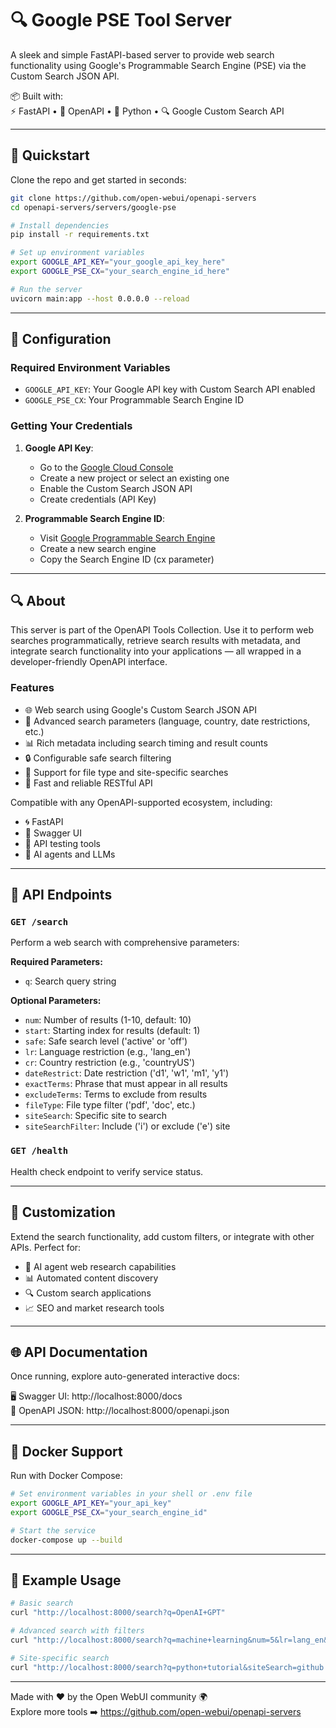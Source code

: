 # 🔍 Google PSE Tool Server

A sleek and simple FastAPI-based server to provide web search functionality using Google's Programmable Search Engine (PSE) via the Custom Search JSON API.

📦 Built with:  
⚡️ FastAPI • 📜 OpenAPI • 🧰 Python • 🔍 Google Custom Search API

---

## 🚀 Quickstart

Clone the repo and get started in seconds:

```bash
git clone https://github.com/open-webui/openapi-servers
cd openapi-servers/servers/google-pse

# Install dependencies
pip install -r requirements.txt

# Set up environment variables
export GOOGLE_API_KEY="your_google_api_key_here"
export GOOGLE_PSE_CX="your_search_engine_id_here"

# Run the server
uvicorn main:app --host 0.0.0.0 --reload
```

---

## 🔧 Configuration

### Required Environment Variables

- `GOOGLE_API_KEY`: Your Google API key with Custom Search API enabled
- `GOOGLE_PSE_CX`: Your Programmable Search Engine ID

### Getting Your Credentials

1. **Google API Key**:
   - Go to the [Google Cloud Console](https://console.cloud.google.com/)
   - Create a new project or select an existing one
   - Enable the Custom Search JSON API
   - Create credentials (API Key)

2. **Programmable Search Engine ID**:
   - Visit [Google Programmable Search Engine](https://programmablesearchengine.google.com/)
   - Create a new search engine
   - Copy the Search Engine ID (cx parameter)

---

## 🔍 About

This server is part of the OpenAPI Tools Collection. Use it to perform web searches programmatically, retrieve search results with metadata, and integrate search functionality into your applications — all wrapped in a developer-friendly OpenAPI interface.

### Features

- 🌐 Web search using Google's Custom Search JSON API
- 🎯 Advanced search parameters (language, country, date restrictions, etc.)
- 📊 Rich metadata including search timing and result counts
- 🔒 Configurable safe search filtering
- 📄 Support for file type and site-specific searches
- 🚀 Fast and reliable RESTful API

Compatible with any OpenAPI-supported ecosystem, including:

- 🌀 FastAPI
- 📘 Swagger UI
- 🧪 API testing tools
- 🤖 AI agents and LLMs

---

## 📡 API Endpoints

### `GET /search`

Perform a web search with comprehensive parameters:

**Required Parameters:**
- `q`: Search query string

**Optional Parameters:**
- `num`: Number of results (1-10, default: 10)
- `start`: Starting index for results (default: 1)
- `safe`: Safe search level ('active' or 'off')
- `lr`: Language restriction (e.g., 'lang_en')
- `cr`: Country restriction (e.g., 'countryUS')
- `dateRestrict`: Date restriction ('d1', 'w1', 'm1', 'y1')
- `exactTerms`: Phrase that must appear in all results
- `excludeTerms`: Terms to exclude from results
- `fileType`: File type filter ('pdf', 'doc', etc.)
- `siteSearch`: Specific site to search
- `siteSearchFilter`: Include ('i') or exclude ('e') site

### `GET /health`

Health check endpoint to verify service status.

---

## 🚧 Customization

Extend the search functionality, add custom filters, or integrate with other APIs. Perfect for:

- 🤖 AI agent web research capabilities
- 📊 Automated content discovery
- 🔍 Custom search applications
- 📈 SEO and market research tools

---

## 🌐 API Documentation

Once running, explore auto-generated interactive docs:

🖥️ Swagger UI: http://localhost:8000/docs  
📄 OpenAPI JSON: http://localhost:8000/openapi.json

---

## 🐳 Docker Support

Run with Docker Compose:

```bash
# Set environment variables in your shell or .env file
export GOOGLE_API_KEY="your_api_key"
export GOOGLE_PSE_CX="your_search_engine_id"

# Start the service
docker-compose up --build
```

---

## 📝 Example Usage

```bash
# Basic search
curl "http://localhost:8000/search?q=OpenAI+GPT"

# Advanced search with filters
curl "http://localhost:8000/search?q=machine+learning&num=5&lr=lang_en&dateRestrict=m1"

# Site-specific search
curl "http://localhost:8000/search?q=python+tutorial&siteSearch=github.com&siteSearchFilter=i"
```

---

Made with ❤️ by the Open WebUI community 🌍  
Explore more tools ➡️ https://github.com/open-webui/openapi-servers